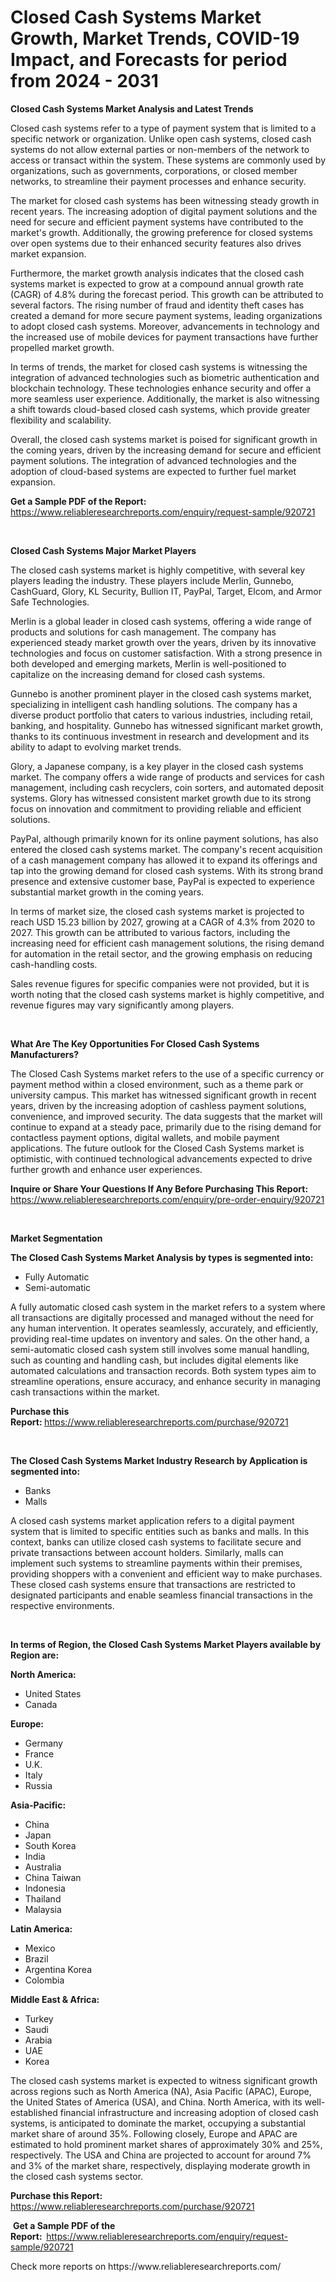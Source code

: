 <p><h1>Closed Cash Systems Market Growth, Market Trends, COVID-19 Impact, and Forecasts for period from 2024 - 2031</h1></p><p><strong>Closed Cash Systems Market Analysis and Latest Trends</strong></p>
<p><p>Closed cash systems refer to a type of payment system that is limited to a specific network or organization. Unlike open cash systems, closed cash systems do not allow external parties or non-members of the network to access or transact within the system. These systems are commonly used by organizations, such as governments, corporations, or closed member networks, to streamline their payment processes and enhance security.</p><p>The market for closed cash systems has been witnessing steady growth in recent years. The increasing adoption of digital payment solutions and the need for secure and efficient payment systems have contributed to the market's growth. Additionally, the growing preference for closed systems over open systems due to their enhanced security features also drives market expansion.</p><p>Furthermore, the market growth analysis indicates that the closed cash systems market is expected to grow at a compound annual growth rate (CAGR) of 4.8% during the forecast period. This growth can be attributed to several factors. The rising number of fraud and identity theft cases has created a demand for more secure payment systems, leading organizations to adopt closed cash systems. Moreover, advancements in technology and the increased use of mobile devices for payment transactions have further propelled market growth.</p><p>In terms of trends, the market for closed cash systems is witnessing the integration of advanced technologies such as biometric authentication and blockchain technology. These technologies enhance security and offer a more seamless user experience. Additionally, the market is also witnessing a shift towards cloud-based closed cash systems, which provide greater flexibility and scalability.</p><p>Overall, the closed cash systems market is poised for significant growth in the coming years, driven by the increasing demand for secure and efficient payment solutions. The integration of advanced technologies and the adoption of cloud-based systems are expected to further fuel market expansion.</p></p>
<p><strong>Get a Sample PDF of the Report:&nbsp;</strong> <a href="https://www.reliableresearchreports.com/enquiry/request-sample/920721">https://www.reliableresearchreports.com/enquiry/request-sample/920721</a></p>
<p>&nbsp;</p>
<p><strong>Closed Cash Systems Major Market Players</strong></p>
<p><p>The closed cash systems market is highly competitive, with several key players leading the industry. These players include Merlin, Gunnebo, CashGuard, Glory, KL Security, Bullion IT, PayPal, Target, Elcom, and Armor Safe Technologies.</p><p>Merlin is a global leader in closed cash systems, offering a wide range of products and solutions for cash management. The company has experienced steady market growth over the years, driven by its innovative technologies and focus on customer satisfaction. With a strong presence in both developed and emerging markets, Merlin is well-positioned to capitalize on the increasing demand for closed cash systems.</p><p>Gunnebo is another prominent player in the closed cash systems market, specializing in intelligent cash handling solutions. The company has a diverse product portfolio that caters to various industries, including retail, banking, and hospitality. Gunnebo has witnessed significant market growth, thanks to its continuous investment in research and development and its ability to adapt to evolving market trends.</p><p>Glory, a Japanese company, is a key player in the closed cash systems market. The company offers a wide range of products and services for cash management, including cash recyclers, coin sorters, and automated deposit systems. Glory has witnessed consistent market growth due to its strong focus on innovation and commitment to providing reliable and efficient solutions.</p><p>PayPal, although primarily known for its online payment solutions, has also entered the closed cash systems market. The company's recent acquisition of a cash management company has allowed it to expand its offerings and tap into the growing demand for closed cash systems. With its strong brand presence and extensive customer base, PayPal is expected to experience substantial market growth in the coming years.</p><p>In terms of market size, the closed cash systems market is projected to reach USD 15.23 billion by 2027, growing at a CAGR of 4.3% from 2020 to 2027. This growth can be attributed to various factors, including the increasing need for efficient cash management solutions, the rising demand for automation in the retail sector, and the growing emphasis on reducing cash-handling costs.</p><p>Sales revenue figures for specific companies were not provided, but it is worth noting that the closed cash systems market is highly competitive, and revenue figures may vary significantly among players.</p></p>
<p>&nbsp;</p>
<p><strong>What Are The Key Opportunities For Closed Cash Systems Manufacturers?</strong></p>
<p><p>The Closed Cash Systems market refers to the use of a specific currency or payment method within a closed environment, such as a theme park or university campus. This market has witnessed significant growth in recent years, driven by the increasing adoption of cashless payment solutions, convenience, and improved security. The data suggests that the market will continue to expand at a steady pace, primarily due to the rising demand for contactless payment options, digital wallets, and mobile payment applications. The future outlook for the Closed Cash Systems market is optimistic, with continued technological advancements expected to drive further growth and enhance user experiences.</p></p>
<p><strong>Inquire or Share Your Questions If Any Before Purchasing This Report:</strong> <a href="https://www.reliableresearchreports.com/enquiry/pre-order-enquiry/920721">https://www.reliableresearchreports.com/enquiry/pre-order-enquiry/920721</a></p>
<p>&nbsp;</p>
<p><strong>Market Segmentation</strong></p>
<p><strong>The Closed Cash Systems Market Analysis by types is segmented into:</strong></p>
<p><ul><li>Fully Automatic</li><li>Semi-automatic</li></ul></p>
<p><p>A fully automatic closed cash system in the market refers to a system where all transactions are digitally processed and managed without the need for any human intervention. It operates seamlessly, accurately, and efficiently, providing real-time updates on inventory and sales. On the other hand, a semi-automatic closed cash system still involves some manual handling, such as counting and handling cash, but includes digital elements like automated calculations and transaction records. Both system types aim to streamline operations, ensure accuracy, and enhance security in managing cash transactions within the market.</p></p>
<p><strong>Purchase this Report:&nbsp;</strong><a href="https://www.reliableresearchreports.com/purchase/920721">https://www.reliableresearchreports.com/purchase/920721</a></p>
<p>&nbsp;</p>
<p><strong>The Closed Cash Systems Market Industry Research by Application is segmented into:</strong></p>
<p><ul><li>Banks</li><li>Malls</li></ul></p>
<p><p>A closed cash systems market application refers to a digital payment system that is limited to specific entities such as banks and malls. In this context, banks can utilize closed cash systems to facilitate secure and private transactions between account holders. Similarly, malls can implement such systems to streamline payments within their premises, providing shoppers with a convenient and efficient way to make purchases. These closed cash systems ensure that transactions are restricted to designated participants and enable seamless financial transactions in the respective environments.</p></p>
<p>&nbsp;</p>
<p><strong>In terms of Region, the Closed Cash Systems Market Players available by Region are:</strong></p>
<p>
    <p> <strong> North America: </strong>
        <ul>
            <li>United States</li>
            <li>Canada</li>
        </ul>
        </p> 
    <p> <strong> Europe: </strong>
        <ul>
            <li>Germany</li>
            <li>France</li>
            <li>U.K.</li>
            <li>Italy</li>
            <li>Russia</li>
        </ul>
        </p> 
    <p> <strong> Asia-Pacific: </strong>
        <ul>
            <li>China</li>
            <li>Japan</li>
            <li>South Korea</li>
            <li>India</li>
            <li>Australia</li>
            <li>China Taiwan</li>
            <li>Indonesia</li>
            <li>Thailand</li>
            <li>Malaysia</li>
        </ul>
        </p> 
    <p> <strong> Latin America: </strong>
        <ul>
            <li>Mexico</li>
            <li>Brazil</li>
            <li>Argentina Korea</li>
            <li>Colombia</li>
        </ul>
        </p> 
    <p> <strong> Middle East & Africa: </strong>
        <ul>
            <li>Turkey</li>
            <li>Saudi</li>
            <li>Arabia</li>
            <li>UAE</li>
            <li>Korea</li>
        </ul>
    </p>
    </p>
<p><p>The closed cash systems market is expected to witness significant growth across regions such as North America (NA), Asia Pacific (APAC), Europe, the United States of America (USA), and China. North America, with its well-established financial infrastructure and increasing adoption of closed cash systems, is anticipated to dominate the market, occupying a substantial market share of around 35%. Following closely, Europe and APAC are estimated to hold prominent market shares of approximately 30% and 25%, respectively. The USA and China are projected to account for around 7% and 3% of the market share, respectively, displaying moderate growth in the closed cash systems sector.</p></p>
<p><strong>Purchase this Report: </strong><a href="https://www.reliableresearchreports.com/purchase/920721">https://www.reliableresearchreports.com/purchase/920721</a></p>
<p>&nbsp;<strong>Get a Sample PDF of the Report:&nbsp;&nbsp;</strong><a href="https://www.reliableresearchreports.com/enquiry/request-sample/920721">https://www.reliableresearchreports.com/enquiry/request-sample/920721</a></p>
<p><strong></strong></p>
<p>Check more reports on https://www.reliableresearchreports.com/</p>